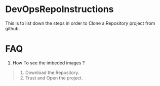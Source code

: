 # DevOpsRepoInstructions
This is to list down the steps in order to Clone a Repository project from github.

# FAQ 
1. How To  see the imbeded images ?
> 1. Download the Repository.
> 2. Trust and Open the project.
